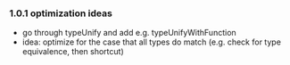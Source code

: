 ### 1.0.1 optimization ideas
- go through typeUnify and add e.g. typeUnifyWithFunction
- idea: optimize for the case that all types do match (e.g. check for type equivalence, then shortcut)
